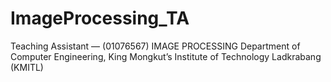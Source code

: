 # ImageProcessing_TA
Teaching Assistant — (01076567) IMAGE PROCESSING
Department of Computer Engineering, King Mongkut’s Institute of Technology Ladkrabang (KMITL)

